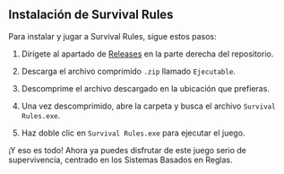## Instalación de Survival Rules

Para instalar y jugar a Survival Rules, sigue estos pasos:

1. Dirígete al apartado de [Releases](https://github.com/jose-sanchezf26/SurvivialRules/releases) en la parte derecha del repositorio.

2. Descarga el archivo comprimido `.zip` llamado `Ejecutable`.

3. Descomprime el archivo descargado en la ubicación que prefieras.

4. Una vez descomprimido, abre la carpeta y busca el archivo `Survival Rules.exe`.

5. Haz doble clic en `Survival Rules.exe` para ejecutar el juego.

¡Y eso es todo! Ahora ya puedes disfrutar de este juego serio de supervivencia, centrado en los Sistemas Basados en Reglas.
